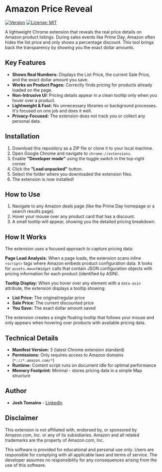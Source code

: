 # Amazon Price Reveal

[![Version](https://img.shields.io/badge/version-0.1.1-blue.svg)](https://github.com/jotomaino/amazon-price-reveal)
[![License: MIT](https://img.shields.io/badge/License-MIT-yellow.svg)](https://opensource.org/licenses/MIT)

A lightweight Chrome extension that reveals the real price details on Amazon product listings. During sales events like Prime Day, Amazon often hides the list price and only shows a percentage discount. This tool brings back the transparency by showing you the exact dollar amounts.

## Key Features

-   **Shows Real Numbers:** Displays the List Price, the current Sale Price, and the exact dollar amount you save.
-   **Works on Product Pages:** Correctly finds pricing for products already loaded on the page.
-   **Non-Intrusive UI:** Pricing details appear in a clean tooltip only when you hover over a product.
-   **Lightweight & Fast:** No unnecessary libraries or background processes. It's focused on one job and does it well.
-   **Privacy-Focused:** The extension does not track you or collect any personal data.

## Installation

1.  Download this repository as a ZIP file or clone it to your local machine.
2.  Open Google Chrome and navigate to `chrome://extensions`.
3.  Enable **"Developer mode"** using the toggle switch in the top-right corner.
4.  Click the **"Load unpacked"** button.
5.  Select the folder where you downloaded the extension files.
6.  The extension is now installed!

## How to Use

1.  Navigate to any Amazon deals page (like the Prime Day homepage or a search results page).
2.  Hover your mouse over any product card that has a discount.
3.  A small tooltip will appear, showing you the detailed pricing breakdown.

## How It Works

The extension uses a focused approach to capture pricing data:

**Page Load Analysis:** When a page loads, the extension scans inline `<script>` tags where Amazon embeds product configuration data. It looks for `assets.mountWidget` calls that contain JSON configuration objects with pricing information for each product (identified by ASIN).

**Tooltip Display:** When you hover over any element with a `data-asin` attribute, the extension displays a tooltip showing:
- **List Price:** The original/regular price
- **Sale Price:** The current discounted price  
- **You Save:** The exact dollar amount saved

The extension creates a single floating tooltip that follows your mouse and only appears when hovering over products with available pricing data.

## Technical Details

- **Manifest Version:** 3 (latest Chrome extension standard)
- **Permissions:** Only requires access to Amazon domains (`*://*.amazon.com/*`)
- **Runtime:** Content script runs on document idle for optimal performance
- **Memory Footprint:** Minimal - stores pricing data in a simple Map structure

## Author

*   **Josh Tomaino** - [LinkedIn](https://www.linkedin.com/in/jotomaino)

## Disclaimer

This extension is not affiliated with, endorsed by, or sponsored by Amazon.com, Inc. or any of its subsidiaries. Amazon and all related trademarks are the property of Amazon.com, Inc.

This software is provided for educational and personal use only. Users are responsible for complying with all applicable laws and terms of service. The developer assumes no responsibility for any consequences arising from the use of this software.
